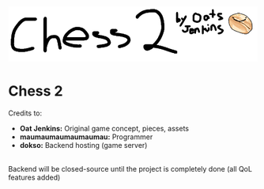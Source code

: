 <img src="/chess2.png">
<h1>Chess 2</h1>

Credits to:<br>
<ul>
  <li><b>Oat Jenkins:</b> Original game concept, pieces, assets</li>
  <li><b>maumaumaumaumaumau:</b> Programmer</li>
  <li><b>dokso:</b> Backend hosting (game server)</li>
</ul>
<br>
Backend will be closed-source until the project is completely done (all QoL features added)
